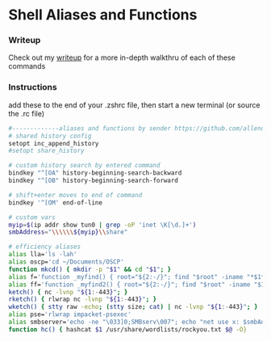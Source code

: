# Shell Aliases and Functions

### Writeup

Check out my [writeup](https://senderend.medium.com/my-oscp-efficiency-aliases-and-functions-bd82a91b147f) for a more in-depth walkthru of each of these commands

### Instructions

add these to the end of your .zshrc file, then start a new terminal (or source the .rc file)

```bash
#-------------aliases and functions by sender https://github.com/allendemoura --------------------
# shared history config
setopt inc_append_history
#setopt share_history

# custom history search by entered command
bindkey "^[OA" history-beginning-search-backward
bindkey "^[OB" history-beginning-search-forward

# shift+enter moves to end of command
bindkey '^[OM' end-of-line

# custom vars
myip=$(ip addr show tun0 | grep -oP 'inet \K[\d.]+')
smbAddress="\\\\\\${myip}\\share"

# efficiency aliases
alias lla='ls -lah'
alias oscp='cd ~/Documents/OSCP'
function mkcd() { mkdir -p "$1" && cd "$1"; }
alias f='function _myfind() { root="${2:-/}"; find "$root" -iname "*$1*" 2>/dev/null; }; _myfind'
alias ff='function _myfind2() { root="${2:-/}"; find "$root" -iname "$1" 2>/dev/null; }; _myfind2'
ketch() { nc -lvnp "${1:-443}"; }
rketch() { rlwrap nc -lvnp "${1:-443}"; }
wketch() { stty raw -echo; (stty size; cat) | nc -lvnp "${1:-443}"; }
alias pse='rlwrap impacket-psexec'
alias smbserver='echo -ne "\033]0;SMBserv\007"; echo "net use x: $smbAddress /user:sender password"; impacket-smbserver share . -username sender -password password -smb2support'
function hc() { hashcat $1 /usr/share/wordlists/rockyou.txt $@ -O}
```
